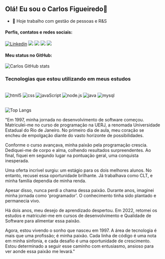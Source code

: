 ## Olá! Eu sou o Carlos Figueiredo👋

- 🔭 Hoje trabalho com gestão de pessoas e R&S


#### Perfis, contatos e redes sociais:

[![Linkedin](https://img.shields.io/badge/LinkedIn-0077B5?style=for-the-badge&logo=linkedin&logoColor=white)](https://www.linkedin.com/in/carlosfigueiredo75)
<a href="https://www.youtube.com/@Cfigueiredo75" target="_blank"><img src="https://img.shields.io/badge/YouTube-FF0000?style=for-the-badge&logo=youtube&logoColor=white" target="_blank"></a>
<a href="https://api.whatsapp.com/send?phone=5521970018427&text=Olá Carlos!" target="_blank"><img src="https://img.shields.io/badge/WhatsApp-25D366?style=for-the-badge&logo=whatsapp&logoColor=white"></a>
<a href="https://www.facebook.com/carlosroberto.figueiredoferreira" target="_blank"><img src="https://img.shields.io/badge/Facebook-1877F2?style=for-the-badge&logo=facebook&logoColor=white" target="_blank"></a>
<a href = "mailto:crff-eletronica@hotmail.com" target="_blank"><img src="https://img.shields.io/badge/Email-%23333?style=for-the-badge&logo=gmail&logoColor=white" target="_blank"></a><br>
#### Meu status no GitHub:
![Carlos  GitHub stats](https://github-readme-stats.vercel.app/api?username=carlosrobertofigueiredo&show_icons=true&theme=great-gatsby)


### Tecnologias que estou utilizando em meus estudos
<div style="display: inline_block"><br/>
  <img align="center" alt="html5" src="https://img.shields.io/badge/HTML5-E34F26?style=for-the-badge&logo=html5&logoColor=dark">
  <img align="center" alt="css" src="https://img.shields.io/badge/CSS3-1572B6?style=for-the-badge&logo=css3&logoColor=white">
  <img align="center" alt="javaScript" src="https://img.shields.io/badge/JavaScript-F7DF1E?style=for-the-badge&logo=javascript&logoColor=black">
  <img align="center" alt="node.js" src="https://img.shields.io/badge/Node.js-43853D?style=for-the-badge&logo=node.js&logoColor=white">
  <img align="center" alt="java" src="https://img.shields.io/badge/Java-ED8B00?style=for-the-badge&logo=openjdk&logoColor=white">
   <img align="center" alt="mysql" src="https://img.shields.io/badge/MySQL-005C84?style=for-the-badge&logo=mysql&logoColor=white">
  
</div><br/>

![Top Langs](https://github-readme-stats.vercel.app/api/top-langs/?username=carlosrobertofigueiredo&theme=great-gatsby&show_icons=true&hide_border=true&layout=compact)


<p>"Em 1997, minha jornada no desenvolvimento de software começou. Matriculei-me no curso de programação na UERJ, a renomada Universidade Estadual do Rio de Janeiro. No primeiro dia de aula, meu coração se encheu de empolgação diante do vasto horizonte de possibilidades.

Conforme o curso avançava, minha paixão pela programação crescia. Dediquei-me de corpo e alma, colhendo resultados surpreendentes. Ao final, fiquei em segundo lugar na pontuação geral, uma conquista inesperada.

Uma oferta incrível surgiu: um estágio para os dois melhores alunos. No entanto, recusei essa oportunidade brilhante. Já trabalhava como CLT, e minha família dependia de minha renda.

Apesar disso, nunca perdi a chama dessa paixão. Durante anos, imaginei minha jornada como 'programador'. O conhecimento tinha sido plantado e permanecia vivo.

Há dois anos, meu desejo de aprendizado despertou. Em 2022, retomei os estudos e matriculei-me em cursos de desenvolvimento e Qualidade de Software para alimentar essa paixão.

Agora, estou vivendo o sonho que nasceu em 1997. A área de tecnologia é mais que uma profissão; é minha paixão. Cada linha de código é uma nota em minha sinfonia, e cada desafio é uma oportunidade de crescimento. Estou determinado a seguir esse caminho com entusiasmo, ansioso para ver aonde essa paixão me levará."</p><br/>
